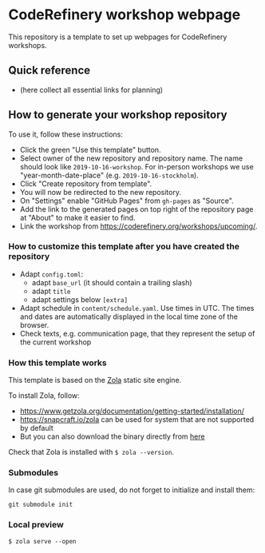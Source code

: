 # CodeRefinery workshop webpage

This repository is a template to set up webpages for CodeRefinery
workshops.


## Quick reference

- (here collect all essential links for planning)


## How to generate your workshop repository

To use it, follow these instructions:
- Click the green "Use this template" button.
- Select owner of the new repository and repository name. The name should look like
  `2019-10-16-workshop`. For in-person workshops we use
  "year-month-date-place" (e.g. `2019-10-16-stockholm`).
- Click "Create repository from template".
- You will now be redirected to the new repository.
- On "Settings" enable "GitHub Pages" from `gh-pages` as "Source".
- Add the link to the generated pages on top right of the repository page at
  "About" to make it easier to find.
- Link the workshop from <https://coderefinery.org/workshops/upcoming/>.


### How to customize this template after you have created the repository

- Adapt `config.toml`:
  - adapt `base_url` (it should contain a trailing slash)
  - adapt `title`
  - adapt settings below `[extra]`
- Adapt schedule in `content/schedule.yaml`. Use times in UTC. The times and
  dates are automatically displayed in the local time zone of the browser.
- Check texts, e.g. communication page, that they represent the setup of the current workshop


### How this template works

This template is based on the [Zola](https://www.getzola.org/) static site engine.

To install Zola, follow:
- https://www.getzola.org/documentation/getting-started/installation/
- https://snapcraft.io/zola can be used for system that are not supported by default
- But you can also download the binary directly from [here](https://github.com/getzola/zola/releases)

Check that Zola is installed with `$ zola --version`.


### Submodules

In case git submodules are used, do not forget to initialize and install them:

```
git submodule init 
```

### Local preview

```
$ zola serve --open
```

